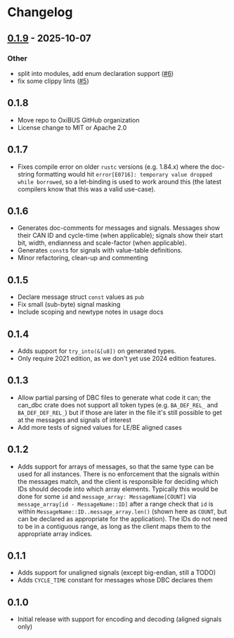 # Changelog
## [0.1.9](https://github.com/oxibus/dbc-data/compare/v0.1.8...v0.1.9) - 2025-10-07

### Other

- split into modules, add enum declaration support ([#6](https://github.com/oxibus/dbc-data/pull/6))
- fix some clippy lints ([#5](https://github.com/oxibus/dbc-data/pull/5))

## 0.1.8
* Move repo to OxiBUS GitHub organization
* License change to MIT or Apache 2.0

## 0.1.7
* Fixes compile error on older `rustc` versions (e.g. 1.84.x) where the doc-string formatting would hit `error[E0716]: temporary value dropped while borrowed`, so a let-binding is used to work around this (the latest compilers know that this was a valid use-case).

## 0.1.6
* Generates doc-comments for messages and signals.  Messages show their CAN ID and cycle-time (when applicable); signals show their start bit, width, endianness and scale-factor (when applicable).
* Generates `const`s for signals with value-table definitions.
* Minor refactoring, clean-up and commenting

## 0.1.5
* Declare message struct `const` values as `pub`
* Fix small (sub-byte) signal masking
* Include scoping and newtype notes in usage docs

## 0.1.4
* Adds support for `try_into(&[u8])` on generated types.
* Only require 2021 edition, as we don't yet use 2024 edition features.

## 0.1.3
* Allow partial parsing of DBC files to generate what code it can; the can_dbc crate does not support all token types (e.g. `BA_DEF_REL_` and `BA_DEF_DEF_REL_`) but if those are later in the file it's still possible to get at the messages and signals of interest
* Add more tests of signed values for LE/BE aligned cases

## 0.1.2
* Adds support for arrays of messages, so that the same type can be used for all instances.  There is no enforcement that the signals within the messages match, and the client is responsible for deciding which IDs should decode into which array elements.  Typically this would be done for some `id` and `message_array: MessageName[COUNT]` via `message_array[id - MessageName::ID]` after a range check that `id` is within `MessageName::ID..message_array.len()` (shown here as `COUNT`, but can be declared as appropriate for the application).  The IDs do not need to be in a contiguous range, as long as the client maps them to the appropriate array indices.

## 0.1.1
* Adds support for unaligned signals (except big-endian, still a TODO)
* Adds `CYCLE_TIME` constant for messages whose DBC declares them

## 0.1.0
* Initial release with support for encoding and decoding (aligned signals only)
